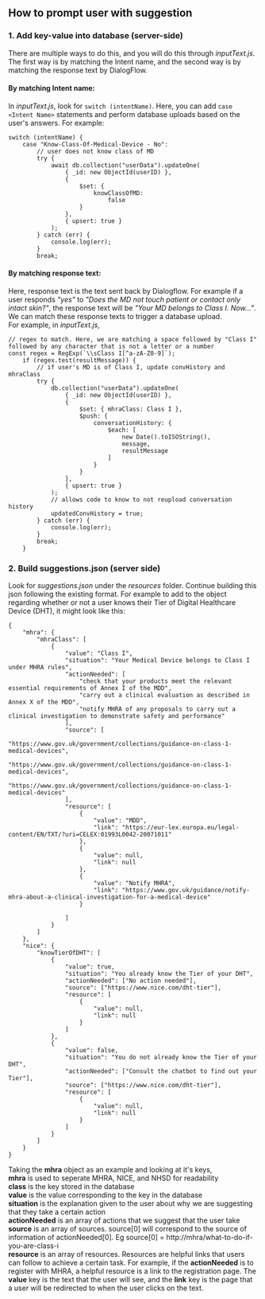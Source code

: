 ## How to prompt user with suggestion

### 1. Add key-value into database (server-side)

There are multiple ways to do this, and you will do this through _inputText.js_. The first
way is by matching the Intent name, and the second way is by matching the response text
by DialogFlow.

#### By matching Intent name:

In _inputText.js_, look for `switch (intentName)`. Here, you can add `case <Intent Name>` statements
and perform database uploads based on the user's answers. For example:

    switch (intentName) {
        case "Know-Class-Of-Medical-Device - No":
            // user does not know class of MD
            try {
                await db.collection("userData").updateOne(
                    { _id: new ObjectId(userID) },
                    {
                        $set: {
                            knowClassOfMD:
                                false
                        }
                    },
                    { upsert: true }
                );
            } catch (err) {
                console.log(err);
            }
            break;

#### By matching response text:

Here, response text is the text sent back by Dialogflow. For example if a user responds _"yes"_ to 
_"Does the MD not touch patient or contact only intact skin?"_, the response text will be _"Your MD belongs to Class I. Now..."_. We can match these response texts to trigger a database upload.  
For example, in _inputText.js_,  

    // regex to match. Here, we are matching a space followed by "Class I" followed by any character that is not a letter or a number
    const regex = RegExp(`\\sClass I[^a-zA-Z0-9]`);
        if (regex.test(resultMessage)) {
            // if user's MD is of Class I, update convHistory and mhraClass
            try {
                db.collection("userData").updateOne(
                    { _id: new ObjectId(userID) },
                    {
                        $set: { mhraClass: Class I },
                        $push: {
                            conversationHistory: {
                                $each: [
                                    new Date().toISOString(),
                                    message,
                                    resultMessage
                                ]
                            }
                        }
                    },
                    { upsert: true }
                );
                // allows code to know to not reupload conversation history
                updatedConvHistory = true;
            } catch (err) {
                console.log(err);
            }
            break;
        }

### 2. Build suggestions.json (server side)
Look for _suggestions.json_ under the _resources_ folder. Continue building this json following the existing format. For example to add to the object regarding whether or not a user knows their Tier of Digital Healthcare Device (DHT), it might look like this:  

    {
        "mhra": {
            "mhraClass": [
                {
                    "value": "Class I",
                    "situation": "Your Medical Device belongs to Class I under MHRA rules",
                    "actionNeeded": [
                        "check that your products meet the relevant essential requirements of Annex I of the MDD",
                        "carry out a clinical evaluation as described in Annex X of the MDD",
                        "notify MHRA of any proposals to carry out a clinical investigation to demonstrate safety and performance"
                    ],
                    "source": [
                        "https://www.gov.uk/government/collections/guidance-on-class-1-medical-devices",
                        "https://www.gov.uk/government/collections/guidance-on-class-1-medical-devices",
                        "https://www.gov.uk/government/collections/guidance-on-class-1-medical-devices"
                    ],
                    "resource": [
                        {
                            "value": "MDD",
                            "link": "https://eur-lex.europa.eu/legal-content/EN/TXT/?uri=CELEX:01993L0042-20071011"
                        },
                        {
                            "value": null,
                            "link": null
                        },
                        {
                            "value": "Notify MHRA",
                            "link": "https://www.gov.uk/guidance/notify-mhra-about-a-clinical-investigation-for-a-medical-device"
                        }                  

                    ]
                }
            ]
        },
        "nice": {
            "knowTierOfDHT": [
                {
                    "value": true,
                    "situation": "You already know the Tier of your DHT",
                    "actionNeeded": ["No action needed"],
                    "source": ["https://www.nice.com/dht-tier"],
                    "resource": [
                        {
                            "value": null,
                            "link": null
                        }
                    ]
                },
                {
                    "value": false,
                    "situation": "You do not already know the Tier of your DHT",
                    "actionNeeded": ["Consult the chatbot to find out your Tier"],
                    "source": ["https://www.nice.com/dht-tier"],
                    "resource": [
                        {
                            "value": null,
                            "link": null
                        }
                    ]
                }
            ]
        }
    }


Taking the **mhra** object as an example and looking at it's keys,  
**mhra** is used to seperate MHRA, NICE, and NHSD for readability  
**class** is the key stored in the database  
**value** is the value corresponding to the key in the database  
**situation** is the explanation given to the user about why we are suggesting that they take a certain action  
**actionNeeded** is an array of actions that we suggest that the user take  
**source** is an array of sources. source[0] will correspond to the source of information of actionNeeded[0]. Eg source[0] = http://mhra/what-to-do-if-you-are-class-i  
**resource** is an array of resources. Resources are helpful links that users can follow to achieve a certain task. For example, if the **actionNeeded** is to register with MHRA, a helpful resource is a link to the registration page. The **value** key is the text that the user will see, and the **link** key is the page that a user will be redirected to when the user clicks on the text.



